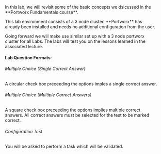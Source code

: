 <p>In this lab, we will revisit some of the basic concepts we dsicussed in the **Portworx Fundamentals course**.</p>

<p>This lab environment consists of a 3 node cluster. **Portworx** has already been installed and needs no additional configuration from the user.</p>

<p> Going forward we will make use similar set up with a 3 node portworx cluster for all Labs. The labs will test you on the lessons learned in the associated lecture.</p>

#### Lab Question Formats:

###### Multiple Choice (Single Correct Answer)
A circular check box preceeding the options imples a single correct answer.

###### Multiple Choice (Multiple Correct Answers)
A square check box preceeding the options implies multiple correct answers. All correct answers must be selected for the test to be marked correct.

###### Configuration Test 
You will be asked to perform a task which will be validated.
